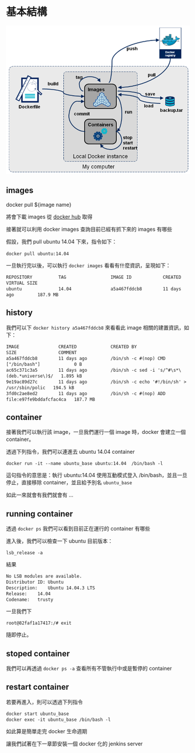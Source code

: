 基本結構
========

![](images/docker-stages.png)

images
------

docker pull ${image name}

將會下載 images 從 [docker hub](https://hub.docker.com/) 取得

接著就可以利用 docker images 查詢目前已經有抓下來的 images 有哪些

假設，我們 pull ubuntu 14.04 下來，指令如下：

`docker pull ubuntu:14.04`

一旦執行完以後，可以執行 `docker images` 看看有什麼資訊，呈現如下：

```
REPOSITORY          TAG                 IMAGE ID            CREATED             VIRTUAL SIZE
ubuntu              14.04               a5a467fddcb8        11 days ago         187.9 MB
```

history
-------

我們可以下 `docker history a5a467fddcb8` 來看看此 image 相關的建置資訊，如下：

```
IMAGE               CREATED             CREATED BY                                      SIZE                COMMENT
a5a467fddcb8        11 days ago         /bin/sh -c #(nop) CMD ["/bin/bash"]             0 B
ac65c371c3a5        11 days ago         /bin/sh -c sed -i 's/^#\s*\(deb.*universe\)$/   1.895 kB
9e19ac89d27c        11 days ago         /bin/sh -c echo '#!/bin/sh' > /usr/sbin/polic   194.5 kB
3fd0c2ae8ed2        11 days ago         /bin/sh -c #(nop) ADD file:e97fe9bddafcfac4ca   187.7 MB
```

container
---------

接著我們可以執行該 image，一旦我們運行一個 image 時，docker 會建立一個 container。

透過下列指令，我們可以連進去 ubuntu 14.04 container

```
docker run -it --name ubuntu_base ubuntu:14.04  /bin/bash -l
```

這句指令的意思是：執行 ubuntu:14.04 使用互動模式登入 /bin/bash，並且一旦停止，直接移除 container，並且給予別名 `ubuntu_base`

如此一來就會有我們就會有 ...

running container
-----------------

透過 `docker ps` 我們可以看到目前正在運行的 container 有哪些

進入後，我們可以檢查一下 ubuntu 目前版本：

```
lsb_release -a
```

結果

```
No LSB modules are available.
Distributor ID:	Ubuntu
Description:	Ubuntu 14.04.3 LTS
Release:	14.04
Codename:	trusty
```

一旦我們下

```
root@82faf1a17417:/# exit
```

隨即停止。

stoped container
----------------

我們可以再透過 `docker ps -a` 查看所有不管執行中或是暫停的 container

restart container
-----------------

若要再進入，則可以透過下列指令

```
docker start ubuntu_base
docker exec -it ubuntu_base /bin/bash -l
```

如此算是簡單走完 docker 生命週期

讓我們試著在下一章節安裝一個 docker 化的 jenkins server
